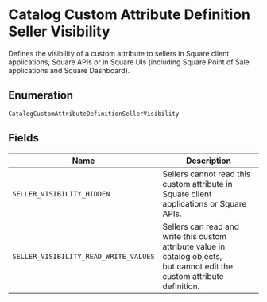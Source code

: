 
# Catalog Custom Attribute Definition Seller Visibility

Defines the visibility of a custom attribute to sellers in Square
client applications, Square APIs or in Square UIs (including Square Point
of Sale applications and Square Dashboard).

## Enumeration

`CatalogCustomAttributeDefinitionSellerVisibility`

## Fields

| Name | Description |
|  --- | --- |
| `SELLER_VISIBILITY_HIDDEN` | Sellers cannot read this custom attribute in Square client<br>applications or Square APIs. |
| `SELLER_VISIBILITY_READ_WRITE_VALUES` | Sellers can read and write this custom attribute value in catalog objects,<br>but cannot edit the custom attribute definition. |

